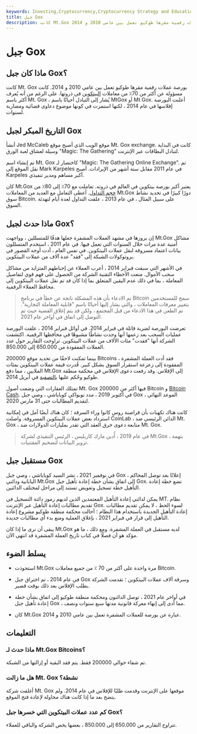 ```yaml
---
keywords: Investing,Cryptocurrency,Cryptocurrency Strategy and Education,Strategy and Education
title: جبل Gox
description: كانت Mt.Gox عبارة عن بورصة عملات رقمية مقرها طوكيو تعمل بين عامي 2010 و 2014.
---
```


# جبل Gox
## ماذا كان جبل Gox؟

كانت Mt. Gox بورصة عملات رقمية مقرها طوكيو تعمل بين عامي 2010 و 2014. كانت مسؤولة عن أكثر من 70٪ من معاملات [البيتكوين](/bitcoin) في ذروتها. على الرغم من أنه يُعرف أكثر باسم Mt. Gox ، يُشار إلى التبادل أحيانًا باسم MtGox أو Mt Gox. أعلنت البورصة إفلاسها في عام 2014 ، لكنها استمرت في كونها موضوع دعاوى قضائية ومضاربة لسنوات.

## التاريخ المبكر لجبل Gox

أنشأ Jed McCaleb موقع الويب الذي أصبح موقع Mt. Gox exchange. كانت في البداية وسيلة لعشاق لعبة الورق "Magic: The Gathering" لتبادل البطاقات عبر الإنترنت.

تم إنشاء اسم Mt. Gox كاختصار لـ "Magic: The Gathering Online Exchange". تم نقل الموقع إلى Mark Karpeles في عام 2011 مقابل ستة أشهر من الإيرادات. أصبح Karpeles أكبر مساهم ومدير تنفيذي.

كان Mt.Gox يعتبر أكبر بورصة بيتكوين في العالم في ذروته. تعاملت مع 70٪ إلى 80٪ من [حجم التداول](/volume). أعطى التعامل مع العديد من المعاملات Mt.Gox دورًا كبيرًا في تحديد نشاط سوق Bitcoin. على سبيل المثال ، في عام 2013 ، علقت التداول لعدة أيام لتهدئة السوق.

## ماذا حدث لجبل Gox؟

إن بروزها في مشهد العملات المشفرة جعلها هدفًا للمتسللين ، وواجهت Mt.Gox مشاكل أمنية عدة مرات خلال السنوات التي تعمل فيها. في عام 2011 ، استخدم المتسللون بيانات اعتماد مسروقة لنقل عملات البيتكوين. في نفس العام ، أدت أوجه القصور في بروتوكولات الشبكة إلى "فقد" عدة آلاف من عملات البيتكوين.

في الأشهر التي سبقت فبراير 2014 ، أعرب العملاء عن إحباطهم المتزايد من مشاكل سحب الأموال. منعت الأخطاء التقنية الشركة من الحصول على فهم قوي لتفاصيل المعاملة ، بما في ذلك عدم اليقين المتعلق بما إذا كان قد تم نقل عملات البيتكوين إلى محافظ العملاء الرقمية.

> تم الادعاء بأن هذه المشكلة ناتجة عن خطأ في برنامج Bitcoin سمح للمستخدمين بتغيير معرفات المعاملات ، والتي يشار إليها أحيانًا باسم "قابلية المعاملة التجارية". تم الطعن في هذا الادعاء من قبل المجتمع ، ولكن قد يتم إغلاق القضية حيث تم التوصل إلى اتفاق في أواخر عام 2021.

>

>

>

تعرضت البورصة لضربة قاتلة في فبراير 2014. في أوائل فبراير 2014 ، علقت البورصة عمليات السحب بعد زعمها أنها وجدت نشاطًا مشبوهًا في محافظها الرقمية. اكتشفت الشركة أنها "فقدت" مئات الآلاف من عملات البيتكوين. تراوحت التقارير حول عدد العملات المفقودة من 650.000 إلى 850.000.

بينما تمكنت لاحقًا من تحديد موقع 200000 Bitcoins ، فقد أدت العملة المشفرة المفقودة إلى زعزعة استقرار السوق بشكل كبير. قُدرت قيمة عملات البيتكوين بمئات الملايين ، مما دفع Mt.Gox إلى الإفلاس. وقد رفعت دعوى الإفلاس في محكمة منطقة طوكيو وحُكم عليها [بالتصفية](/liquidate) في أبريل 2014.

تمتلك العقارات التي وضعت أصول Mt. Gox فيها أكثر من 200000 Bitcoin و [Bitcoin Cash](/bitcoin-cash). في أكتوبر 2019 ، مدد نوبواكي كوباياشي ، وصي جبل Gox ، الموعد النهائي لتقديم المطالبات حتى 31 مارس 2020.

كانت هناك تكهنات بأن قراصنة روس كانوا وراء السرقة ؛ كان هناك أيضًا أمل في إمكانية استرداد بعض عملات البيتكوين المسروقة. واصلت CoinLab ، الدائن الرئيسي ضد Mt. Gox ، متابعة دعوى خرق العقد التي تقدر بمليارات الدولارات ضد Mt. Gox.

> في عام 2019 ، أُدين مارك كاربليس ، الرئيس التنفيذي لشركة Mt.Gox ، بتهمة تزوير البيانات لتضخيم المقتنيات.

>

## مستقبل جبل Gox

في نوفمبر 2021 ، نشر السيد كوباياشي ، وصي جبل Gox ، إعلانًا بعد توصل المحاكم اليابانية ودائني Mt.Gox إلى اتفاق بشأن خطة إعادة تأهيل جبل Gox. تضع خطة إعادة التأهيل خطة تسجيل وتعويض تستند إلى مراحل لمختلف الدائنين.

يمكن لدائني إعادة التأهيل المعتمدين الذين لديهم رموز دائنة التسجيل في MT. نظام تقديم مطالبات إعادة التأهيل عبر الإنترنت Gox. لسوء الحظ ، لا يمكن تقديم مطالبات إعادة التأهيل الجديدة باستخدام هذا النظام ؛ أحالت محكمة منطقة طوكيو مشروع إعادة التأهيل إلى قرار في فبراير 2021 ، بإغلاق العملية ومنع بدء أي مطالبات جديدة.

يبقى أن نرى ما إذا كان Mt.Gox لديه مستقبل في العملة المشفرة. ومع ذلك ، ما هو مؤكد هو أن فصلًا في كتاب تاريخ العملة المشفرة قد انتهى الآن.

## يسلط الضوء

- استحوذت Mt.Gox مرة واحدة على أكثر من 70 ٪ من جميع معاملات Bitcoin.

- في عام 2014 ، تم اختراق جبل Gox وسرقة آلاف عملات البيتكوين ؛ تقدمت الشركة بطلب الإفلاس بعد ذلك بوقت قصير.

- في أواخر عام 2021 ، توصل الدائنون ومحكمة منطقة طوكيو إلى اتفاق بشأن خطة إعادة تأهيل جبل Gox ، مما أدى إلى إنهاء معركة قانونية مدتها سبع سنوات ونصف.

- كان Mt.Gox عبارة عن بورصة للعملات المشفرة تعمل بين عامي 2010 و 2014.

## التعليمات

### ماذا حدث لـ Mt.Gox Bitcoins؟

تم شفاء حوالي 200000 فقط. يتم فقد البقية أو إزالتها من الشبكة.

### هل ما زالت Mt. Gox نشطة؟

أغلقت شركة Mt. Gox موقعها على الإنترنت وقدمت طلبًا للإفلاس في عام 2014. ولم يتضح بعد ما إذا كانت هناك محاولة لإعادة فتح الموقع.

### كم عدد عملات البيتكوين التي خسرها جبل Gox؟

تتراوح التقارير من 650.000 إلى 850.000 ، بعضها يخص الشركة والباقي للعملاء.


